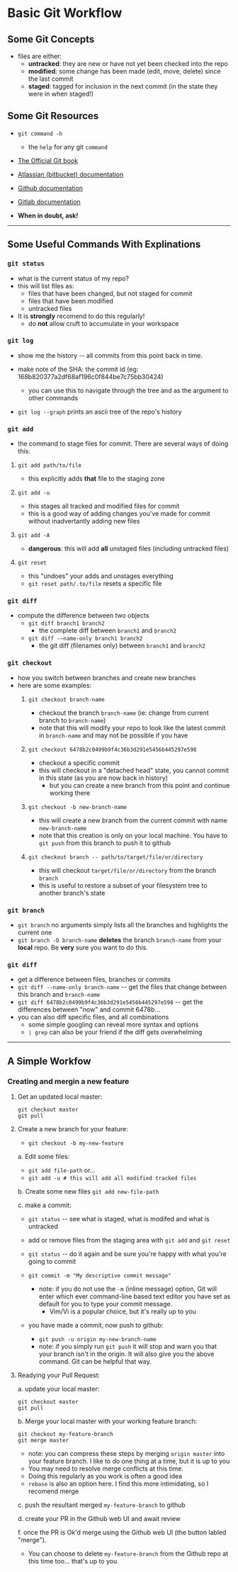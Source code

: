 # Basic Git Workflow

## Some Git Concepts
- files are either:
	- __untracked__: they are new or have not yet been checked into the repo
	- __modified__: some change has been made (edit, move, delete) since the last commit
	- __staged__: tagged for inclusion in the next commit (in the state they were in when staged!)

## Some Git Resources

- `git command -h`
	- the `help` for any git `command`

- [The Official Git book](https://git-scm.com/book/en/v1/Getting-Started-Git-Basics)
- [Atlassian (bitbucket) documentation](https://www.atlassian.com/git)
- [Github documentation](https://guides.github.com/)
- [Gitlab documentation](https://docs.gitlab.com/ee/topics/git/)

- __When in doubt, ask!__

--------------------------------------------------------------------------------
## Some Useful Commands With Explinations

### `git status`
- what is the current status of my repo?
- this will list files as:
	- files that have been changed, but not staged for commit
	- files that have been modified
	- untracked files
- It is __strongly__ recomend to do this regularly!
	- do __not__ allow cruft to accumulate in your workspace

### `git log`
- show me the history -- all commits from this point back in time.
- make note of the SHA: the commit id (eg: 168b820377a2df68af196c0f844be7c75bb30424)
	- you can use this to navigate through the tree and as the argument to other commands

- `git log --graph` prints an ascii tree of the repo's history

### `git add`
- the command to stage files for commit. There are several ways of doing this:

1. `git add path/to/file`
	- this explicitly adds __that__ file to the staging zone

2. `git add -u`
	- this stages all tracked and modified files for commit
	- this is a good way of adding changes you've made for commit without inadvertantly adding new files

3. `git add -A`
	- __dangerous__: this will add __all__ unstaged files (including untracked files)

4. `git reset`
	- this "undoes" your adds and unstages everything
	- `git reset path/.to/file` resets a specific file

### `git diff`
- compute the difference between two objects
	- `git diff branch1 branch2`
		- the complete diff between `branch1` and `branch2`
	- `git diff -–name-only branch1 branch2`
		- the git diff (filenames only) between `branch1` and `branch2`


### `git checkout`
- how you switch between branches and create new branches
- here are some examples:
	1. `git checkout branch-name`
		- checkout the branch `branch-name` (ie: change from current branch to `branch-name`)
		- note that this will modify your repo to look like the latest commit in `branch-name` and may not be possible if you have

	2. `git checkout 6478b2c0499b9f4c36b3d291e5456b445297e598`
		- checkout a specific commit
		- this will checkout in a "detached head" state, you cannot commit in this state (as you are now back in history)
			- but you can create a new branch from this point and continue working there

	3. `git checkout -b new-branch-name`
		- this will create a new branch from the current commit with name `new-branch-name`
		- note that this creation is only on your local machine. You have to `git push` from this branch to push
		it to github

	4. `git checkout branch -- path/to/target/file/or/directory`
		- this will checkout `target/file/or/directory` from the branch `branch`
		- this is useful to restore a subset of your filesystem tree to another branch's state

### `git branch`
- `git branch` no arguments simply lists all the branches and highlights the current one
- `git branch -D branch-name` __deletes__ the branch `branch-name` from your __local__ repo. Be __very__ sure you want to do this.


### `git diff`
- get a difference between files, branches or commits
- `git diff --name-only branch-name` -- get the files that change between this branch and `branch-name`
- `git diff 6478b2c0499b9f4c36b3d291e5456b445297e598` -- get the differences between "now" and commit 6478b...
- you can also diff specific files, and all combinations
	- some simple googling can reveal more syntax and options
	- `| grep` can also be your friend if the diff gets overwhelming


--------------------------------------------------------------------------------

## A Simple Workfow
### Creating and mergin a new feature

1. Get an updated local master:
	```
	git checkout master
	git pull
	```

2. Create a new branch for your feature:
	- `git checkout -b my-new-feature`

	a. Edit some files:
	 - `git add file-path` or...
 	 - `git add -u # this will add all modified tracked files`

	b. Create some new files
		`git add new-file-path`

	c. make a commit:
	- `git status` -- see what is staged, what is modifed and what is untracked
	- add or remove files from the staging area with `git add` and `git reset`
	- `git status` -- do it again and be sure you're happy with what you're going to commit
	- `git commit -m "My descriptive commit message"`
		- note: if you do not use the `-m` (inline message) option, Git will enter which ever command-line based text editor you have set as default for you to type your commit message.
			- Vim/Vi is a popular choice, but it's really up to you

	- you have made a commit, now push to github:
		- `git push -u origin my-new-branch-name`
		- note: if you simply run `git push` it will stop and warn you that your branch isn't in the origin. It will also give you the above command. Git can be helpful that way.

3. Readying your Pull Request:

	a. update your local master:
	 ```
	 git checkout master
	 git pull
	 ```

	b. Merge your local master with your working feature branch:
	```
	git checkout my-feature-branch
	git merge master
	```
	- note: you can compress these steps by merging `origin master` into your feature branch. I like to do one thing at a time, but it is up to you
	- You may need to resolve merge conflicts at this time.
	- Doing this regularly as you work is often a good idea
	- `rebase` is also an option here. I find this more intimidating, so I recomend merge

	c. push the resultant merged `my-feature-branch` to github

	d. create your PR in the Github web UI and await review

	f. once the PR is Ok'd merge using the Github web UI (the button labled "merge").
	- You can choose to delete `my-feature-branch` from the Github repo at this time too... that's up to you